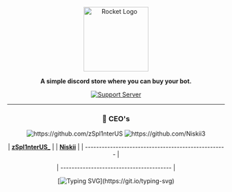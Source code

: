 <div align="center">

<a href="https://discord.gg/hmptMArghm" target="_blank"><img src="https://i.imgur.com/zRk4C7b.png" alt="Rocket Logo" height="150" /></a>

**A simple discord store where you can buy your bot.**

[![Support Server](https://discord.com/api/guilds/958770825522217110/embed.png?style=banner2)](https://discord.gg/hmptMArghm)

<hr>
<div>

<h3> 👑 CEO's </h3>

<img src="https://i.imgur.com/FLcCqFM.png" alt="https://github.com/zSpl1nterUS"> <img src="https://i.imgur.com/4nA5U90.png" alt="https://github.com/Niskii3">

| **[zSpl1nterUS\_](https://github.com/zSpl1nterUS)** | | **[Niskii](https://github.com/Niskii3)** |
| --------------------------------------------------- |


| ---------------------------------------- |

</div>

[![Typing SVG](https://readme-typing-svg.herokuapp.com?color=86deff&lines=+The+sky+isn't+the+limit.+Go+beyond.)](https://git.io/typing-svg)

</div>
